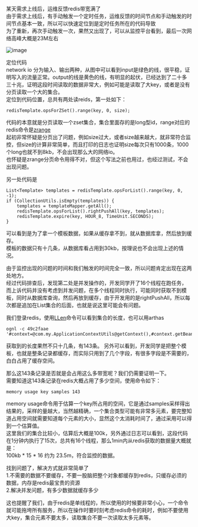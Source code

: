 某天需求上线后，运维反馈redis带宽满了      
由于需求上线后，有手动触发一个定时任务，运维反馈的时间节点和手动触发的时间节点基本一致，所以可以快速定位到是定时任务所在的代码导致     
为了重新，再次手动触发一次，果然又出现了，可以从监控平台看到，最后一次网络高峰大概是23M左右     

![image](1)    

定位代码      
network io 分为输入、输出两种，从图中可以看到input是绿色的线，很平稳，证明写入的流量正常。output的线是黄色的线，有明显的起伏，已经达到了二十多三十兆，证明这段时间读取的数据非常大，例如可能是读取了大key，或者是没有分页读取一个大的集合。     
定位到代码位置，总共有两处读reids，第一处如下：   
```
redisTemplate.opsForZSet().range(key, 0, size);     
```  
代码的本意就是分页读取一个zset集合，集合里面存的是long型id，range对应的redis命令是[zrange](https://redis.io/commands/zrange)     
起初非常怀疑是分页出了问题，例如size过大，或者size越来越大，就非常符合监控，但size的计算非常简单，而且打印的日志也证明size每次只有1000条，1000个long也就不到8kb，不会出现那么大的网络io。    
也怀疑是zrange分页命令用得不对，但这个写法之前也用过，也经过测试，不会出现问题。    

另一处代码是    
```
List<Template> templates = redisTemplate.opsForList().range(key, 0, -1);
if (CollectionUtils.isEmpty(templates)) {
	templates = templateMapper.getAll();
	redisTemplate.opsForList().rightPushAll(key, templates);
	redisTemplate.expire(key, HOUR_8, TimeUnit.SECONDS);	
}
```    
可以看到是为了拿一个模板数据，如果从缓存拿不到，就从数据库拿，然后放到缓存。         
模板的数据只有十几条，从数据库看占用到30kb，按理说也不会出现上述的情况。    

由于监控出现的问题的时间和我们触发的时间完全一致，所以问题肯定出现在这两处地方。    
经过代码排查后，发现第二处是并发操作的，开发同学开了16个线程在跑任务，而上诉代码并没有考虑到并发问题，在多个线程同时执行，可能同时获取不到模板，同时从数据库查询，然后再放到缓存，由于开发用的是rightPushAll，所以每次都是追加在List集合的后面，也就是说这里可能会有问题。    

我们登录redis，使用[LLen](https://redis.io/commands/llen)命令可以看到集合的长度，也可以用arthas    
```
ognl -c 49c2faae '#context=@com.my.ApplicationContextUtils@getContext(),#context.getBean("redisTemplate").opsForList().size("key")'      
```
获取到的长度果然不只十几条，有143条。
另外可以看到，开发同学是把整个模板，也就是整条记录都缓存，而实际只用到了几个字段，有很多字段是不需要的，白白占用了缓存空间。    

那么这143条记录是否就是会占用这么多带宽呢？我们仍需要证明一下。   
需要知道这143条记录在redis大概占用了多少空间，使用命令如下：   
```
memory usage key samples 143
```    
memory usage命令用于估算一个key所占用的空间，它是通过samples采样得出结果的，采样的量越大，当然越精确，一个集合类型可能有非常多元素，要完整知道占用空间就需要知道每个元素的大小，显然这个太消耗时间了，通过采用可以得到一个估算值。      
这里我们的集合比较小，估算后大概是100k，另外通过日志可以看到，这段代码在1分钟内执行了15次，总共有16个线程，那么1min内从redis获取的数据量大概就是：   
100kb * 15 * 16 约为 23.5m，符合监控的数据。    

找到问题了，解决方式就非常简单了    
1.不需要的数据不要缓存，不要一股脑把整个对象都缓存到redis，只缓存必须的数据，内存是redis最宝贵的资源   
2.解决并发问题，有多少数据就缓存多少     

这也提醒了我们，由于redis是单线程的，所以使用的时候要非常小心，一个命令就可能拖垮所有服务，所以在操作时要时刻考虑redis命令的耗时，例如不要使用大key，集合元素不要太多，读取集合不要一次读取太多元素等。    
